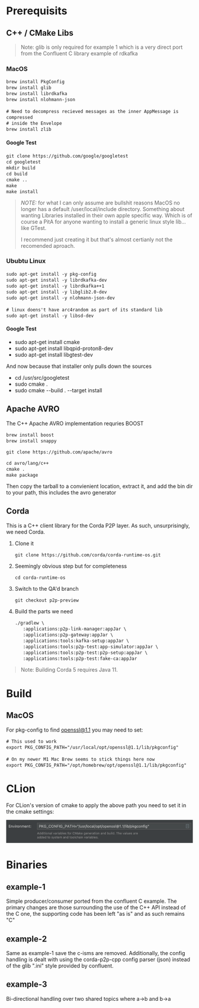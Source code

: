 # Prerequisits

## C++ / CMake Libs

> Note: glib is only required for example 1 which is a very direct port from the Confluent C library example
> of rdkafka

### MacOS

```
brew install PkgConfig
brew install glib
brew install librdkafka
brew install nlohmann-json

# Need to decompress recieved messages as the inner AppMessage is compressed
# inside the Envelope 
brew install zlib
```

#### Google Test

```
git clone https://github.com/google/googletest
cd googletest
mkdir build
cd build
cmake ..
make
make install
```

> *NOTE:* for what I can only assume are bullshit reasons MacOS no longer
> has a default /user/local/include directory. Something about wanting
> Libraries installed in their own apple specific way. Which is of course
> a PitA for anyone wanting to install a generic linux style lib... like
> GTest.
> 
> I recommend just  creating it but that's almost certianly not the 
> recomended aproach. 

### Ububtu Linux

```
sudo apt-get install -y pkg-config
sudo apt-get install -y librdkafka-dev
sudo apt-get install -y librdkafka++1
sudo apt-get install -y libglib2.0-dev
sudo apt-get install -y nlohmann-json-dev

# linux doens't have arc4random as part of its standard lib
sudo apt-get install -y libsd-dev
```

#### Google Test

* sudo apt-get install cmake
* sudo apt-get install libqpid-proton8-dev
* sudo apt-get install libgtest-dev

And now because that installer only pulls down the sources
* cd /usr/src/googletest
* sudo cmake .
* sudo cmake --build . --target install

## Apache AVRO

The C++ Apache AVRO implementation requries BOOST

```
brew install boost 
brew install snappy
```

```
git clone https://github.com/apache/avro
```

```
cd avro/lang/c++
cmake .
make package
```

Then copy the tarball to a convienient location, extract it, and add the bin dir to your path, this includes the avro
generator


## Corda

This is a C++ client library for the Corda P2P layer. As such, unsurprisingly, we need Corda.

1. Clone it

    ```shell
    git clone https://github.com/corda/corda-runtime-os.git
    ```

2. Seemingly obvious step but for completeness

    ```shell
    cd corda-runtime-os
    ```

3. Switch to the QA'd branch

   ```shell
   git checkout p2p-preview
   ```
   
5. Build the parts we need

    ```shell
    ./gradlew \
       :applications:p2p-link-manager:appJar \
       :applications:p2p-gateway:appJar \
       :applications:tools:kafka-setup:appJar \
       :applications:tools:p2p-test:app-simulator:appJar \
       :applications:tools:p2p-test:p2p-setup:appJar \
       :applications:tools:p2p-test:fake-ca:appJar
    ```

> Note: Building Corda 5 requires Java 11.

# Build

## MacOS

For pkg-config to find openssl@1.1 you may need to set:
```
# This used to work
export PKG_CONFIG_PATH="/usr/local/opt/openssl@1.1/lib/pkgconfig"

# On my newer M1 Mac Brew seems to stick things here now
export PKG_CONFIG_PATH="/opt/homebrew/opt/openssl@1.1/lib/pkgconfig"
```

# CLion

For CLion's version of cmake to apply the above path you need to set it in
the cmake settings: 

<img src="./clion-1.png"  alt="meh" />

# Binaries

## example-1

Simple producer/consumer ported from the confluent C example. The primary changes are those surrounding the use
of the C++ API instead of the C one, the supporting code has been left "as is" and as such remains "C"

## example-2

Same as example-1 save the c-isms are removed. Additionally, the config handling is dealt with using the corda-p2p-cpp
config parser (json) instead of the glib ".ini" style provided by confluent.

## example-3

Bi-directional handling over two shared topics where a->b and b->a




